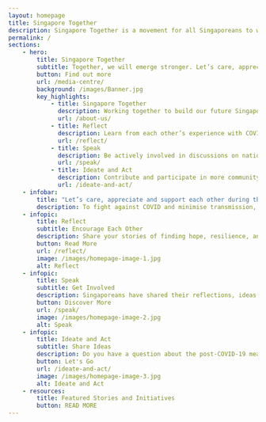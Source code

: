 ```yaml
---
layout: homepage
title: Singapore Together
description: Singapore Together is a movement for all Singaporeans to work together to build our shared future. Join us.
permalink: /
sections:
    - hero:
        title: Singapore Together
        subtitle: Together, we will emerge stronger. Let’s care, appreciate and support one another! Learn how Singaporeans are supporting each other during this period of Phase 2 (Heightened Alert).
        button: Find out more
        url: /media-centre/
        background: /images/Banner.jpg
        key_highlights:
            - title: Singapore Together
              description: Working together to build our future Singapore.
              url: /about-us/
            - title: Reflect
              description: Learn from each other’s experience with COVID-19.
              url: /reflect/
            - title: Speak
              description: Be actively involved in discussions on national issues.
              url: /speak/
            - title: Ideate and Act
              description: Contribute and participate in more community initiatives.
              url: /ideate-and-act/
    - infobar:
        title: "Let’s care, appreciate and support each other during this period in order to emerge stronger!"
        description: To fight against COVID and minimise transmission, we are currently on Phase 2 (Heightened Alert) with tightened measures from 16 May 2021 through to 13 June 2021. Let’s do more to care and support one another. Contribute your ideas, time, or resources to support the vulnerable amongst us. Appreciate our frontliners who are working hard to keep us safe. If you see a neighbour, colleague, and community in need, do give a helping hand. Together, we can keep safe, stay healthy and emerge stronger as one Singapore! For more resources and information, please click <a href="https://www.sgunited.gov.sg" target="_blank">here</a>.
    - infopic:
        title: Reflect
        subtitle: Encourage Each Other
        description: Share your stories of finding hope, resilience, and kindness amid the challenges faced during COVID-19. Reflect on your own experience and share your learnings to encourage each other.
        button: Read More
        url: /reflect/
        image: /images/homepage-image-1.jpg
        alt: Reflect
    - infopic:
        title: Speak
        subtitle: Get Involved
        description: Singaporeans have shared their reflections, ideas and aspirations for a post-COVID Singapore. Browse our <strong>SG Together Emerging Stronger Conversations – A Summary</strong> report and infographics to understand each other’s perspectives.
        button: Discover More
        url: /speak/
        image: /images/homepage-image-2.jpg
        alt: Speak
    - infopic:
        title: Ideate and Act
        subtitle: Share Ideas
        description: Do you have a question about the post-COVID-19 measures? Share your thoughts or pose a challenge that you would like to solve. Together, we can make things happen for the benefit of all.
        button: Let's Go
        url: /ideate-and-act/
        image: /images/homepage-image-3.jpg
        alt: Ideate and Act
    - resources:
        title: Featured Stories and Initiatives
        button: READ MORE
---
```

